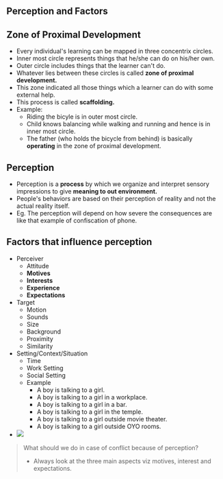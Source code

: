 

## Perception and Factors

## Zone of Proximal Development

- Every individual's learning can be mapped in three concentrix circles.
- Inner most circle represents things that he/she can do on his/her own.
- Outer circle includes things that the learner can't do.
- Whatever lies between these circles is called **zone of proximal development.**
- This zone indicated all those things which a learner can do with some external help.
- This process is called **scaffolding.**
- Example:
  - Riding the bicyle is in outer most circle.
  - Child knows balancing while walking and running and hence is in inner most circle.
  - The father (who holds the bicycle from behind) is basically **operating** in the zone of proximal development.

## Perception

- Perception is a **process** by which we organize and interpret sensory impressions to give **meaning to out environment.**
- People's behaviors are based on their perception of reality and not the actual reality itself.
- Eg. The perception will depend on how severe the consequences are like that example of confiscation of phone.

## Factors that influence perception

- Perceiver
  - Attitude
  - **Motives**
  - **Interests**
  - **Experience**
  - **Expectations**
- Target
  - Motion
  - Sounds
  - Size
  - Background
  - Proximity
  - Similarity
- Setting/Context/Situation
  - Time
  - Work Setting
  - Social Setting
  - Example
    - A boy is talking to a girl.
    - A boy is talking to a girl in a workplace.
    - A boy is talking to a girl in a bar.
    - A boy is talking to a girl in the temple.
    - A boy is talking to a girl outside movie theater.
    - A boy is talking to a girl outside OYO rooms.
- ![](/assets/images/2021-09-26-11-50-53.png)

> What should we do in case of conflict because of perception?
>
> - Always look at the three main aspects viz motives, interest and expectations.

